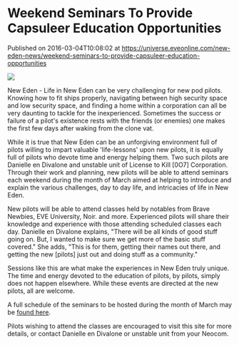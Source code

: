# Weekend Seminars To Provide Capsuleer Education Opportunities
Published on 2016-03-04T10:08:02 at https://universe.eveonline.com/new-eden-news/weekend-seminars-to-provide-capsuleer-education-opportunities

![](http://web.ccpgamescdn.com/newssystem/media/70009/1/sRpk2Z8oFsd7IKK1R6tcnmcTUG4YNaDdtJAGUYSSO0raAb9_FKX_BmwO50E1fdnwgJXZhBLdTXkn9Q6Wf-gJW7wVgoUt1Vgr3v2KSiKShaxYQ2AcgaNAcaZNrApPQ34GPK1ctFyK.png)

New Eden - Life in New Eden can be very challenging for new pod pilots. Knowing how to fit ships properly, navigating between high security space and low security space, and finding a home within a corporation can all be very daunting to tackle for the inexperienced. Sometimes the success or failure of a pilot's existence rests with the friends (or enemies) one makes the first few days after waking from the clone vat.

While it is true that New Eden can be an unforgiving environment full of pilots willing to impart valuable 'life-lessons' upon new pilots, it is equally full of pilots who devote time and energy helping them. Two such pilots are Danielle en Divalone and unstable unit of License to Kill [0O7] Corporation. Through their work and planning, new pilots will be able to attend seminars each weekend during the month of March aimed at helping to introduce and explain the various challenges, day to day life, and intricacies of life in New Eden.

New pilots will be able to attend classes held by notables from Brave Newbies, EVE University, Noir. and more. Experienced pilots will share their knowledge and experience with those attending scheduled classes each day. Danielle en Divalone explains, "There will be all kinds of good stuff going on. But, I wanted to make sure we get more of the basic stuff covered." She adds, "This is for them, getting their names out there, and getting the new [pilots] just out and doing stuff as a community."

Sessions like this are what make the experiences in New Eden truly unique. The time and energy devoted to the education of pilots, by pilots, simply does not happen elsewhere. While these events are directed at the new pilots, all are welcome.

A full schedule of the seminars to be hosted during the month of March may be [found here](http://www.moreevechaos.com/event-schedule.html).

Pilots wishing to attend the classes are encouraged to visit this site for more details, or contact Danielle en Divalone or unstable unit from your Neocom.
